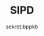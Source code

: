 ---
author: sekret.bppkb
title: "SIPD"
thumbnail: /Aplikasi-SPBE/thumbnails/sipd.png
eurl: https://sipd-ri.kemendagri.go.id/
---